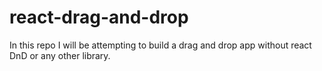 # react-drag-and-drop
In this repo I will be attempting to build a drag and drop app without react DnD or any other library.
